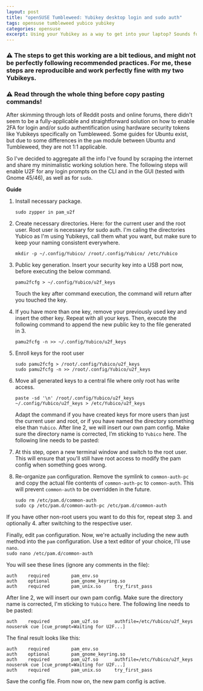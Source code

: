 ```yaml
---
layout: post
title: "openSUSE Tumbleweed: Yubikey desktop login and sudo auth"
tags: opensuse tumbleweed yubico yubikey
categories: opensuse
excerpt: Using your Yubikey as a way to get into your laptop? Sounds fun. 
---
```


### ⚠️ The steps to get this working are a bit tedious, and might not be perfectly following recommended practices. For me, these steps are reproducible and work perfectly fine with my two Yubikeys.  

### ⚠️ Read through the whole thing before copy pasting commands!

After skimming through lots of Reddit posts and online forums, there didn't seem to be a fully-applicable and straightforward solution on how to enable 2FA for login and/or sudo authentification using hardware security tokens like Yubikeys specifically on Tumbleweed. Some guides for Ubuntu exist, but due to some differences in the `pam` module between Ubuntu and Tumbleweed, they are not 1:1 applicable. 

So I've decided to aggregate all the info I've found by scraping the internet and share my minimalistic working solution here. The following steps will enable U2F for any login prompts on the CLI and in the GUI (tested with Gnome 45/46), as well as for `sudo`.


**Guide**

1. Install necessary package.  
    ```
    sudo zypper in pam_u2f
    ```

2. Create necessary directories. Here: for the current user and the root user. Root user is necessary for sudo auth. I'm caling the directories Yubico as I'm using Yubikeys, call them what you want, but make sure to keep your naming consistent everywhere.  
    ```
    mkdir -p ~/.config/Yubico/ /root/.config/Yubico/ /etc/Yubico
    ```

3. Public key generation. Insert your security key into a USB port now, before executing the below command.   
    ```
    pamu2fcfg > ~/.config/Yubico/u2f_keys
    ```  
    Touch the key after command execution, the command will return after you touched the key.

4. If you have more than one key, remove your previously used key and insert the other key. Repeat with all your keys. Then, execute the following command to append the new public key to the file generated in 3.  
    ```
    pamu2fcfg -n >> ~/.config/Yubico/u2f_keys
    ```

5. Enroll keys for the root user  
    ```
    sudo pamu2fcfg > /root/.config/Yubico/u2f_keys
    sudo pamu2fcfg -n >> /root/.config/Yubico/u2f_keys
    ```

6. Move all generated keys to a central file where only root has write access.  
    ```
    paste -sd '\n' /root/.config/Yubico/u2f_keys ~/.config/Yubico/u2f_keys > /etc/Yubico/u2f_keys
    ``` 
    
    Adapt the command if you have created keys for more users than just the current user and root, or if you have named the directory something else than `Yubico`. After line 2, we will insert our own pam config. Make sure the directory name is corrected, I’m sticking to `Yubico` here. The following line needs to be pasted:

7. At this step, open a new terminal window and switch to the root user. This will ensure that you'll still have root access to modify the pam config when something goes wrong.

7. Re-organize `pam` configuration. Remove the symlink to `common-auth-pc` and copy the actual file contents of
`common-auth-pc` to `common-auth`. This will prevent `common-auth` to be overridden in the future.  
    ```
    sudo rm /etc/pam.d/common-auth
    sudo cp /etc/pam.d/common-auth-pc /etc/pam.d/common-auth
    ```

If you have other non-root users you want to do this for, repeat step 3. and optionally 4. after switching to the respective user.

Finally, edit `pam` configuration. Now, we're actually including the new auth method into the `pam` configuration. Use a text editor of your choice, I'll use `nano`.  
    ```
    sudo nano /etc/pam.d/common-auth
    ```

You will see these lines (ignore any comments in the file):

```
auth    required        pam_env.so      
auth    optional        pam_gnome_keyring.so
auth    required        pam_unix.so     try_first_pass
```
After line 2, we will insert our own pam config. Make sure the directory name is corrected, I'm sticking to `Yubico` here. The following line needs to be pasted:
```
auth    required        pam_u2f.so      authfile=/etc/Yubico/u2f_keys nouserok cue [cue_prompt=Waiting for U2F...]
```

The final result looks like this:
```
auth    required        pam_env.so      
auth    optional        pam_gnome_keyring.so
auth    required        pam_u2f.so      authfile=/etc/Yubico/u2f_keys nouserok cue [cue_prompt=Waiting for U2F...] 
auth    required        pam_unix.so     try_first_pass
```
Save the config file. From now on, the new pam config is active.

